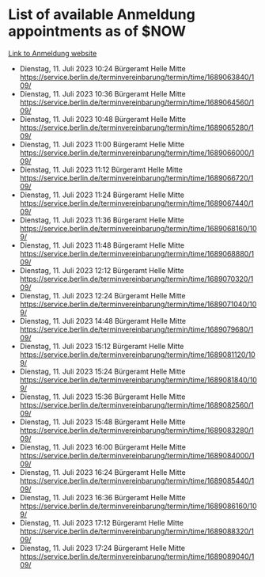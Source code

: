 # List of available Anmeldung appointments as of $NOW
[Link to Anmeldung website](https://service.berlin.de/terminvereinbarung/termin/tag.php?termin=1&anliegen[]=120686&dienstleisterlist=122210,122217,327316,122219,327312,122227,327314,122231,327346,122243,327348,122254,122252,329742,122260,329745,122262,329748,122271,327278,122273,327274,122277,327276,330436,122280,327294,122282,327290,122284,327292,122291,327270,122285,327266,122286,327264,122296,327268,150230,329760,122297,327286,122294,327284,122312,329763,122314,329775,122304,327330,122311,327334,122309,327332,317869,122281,327352,122279,329772,122283,122276,327324,122274,327326,122267,329766,122246,327318,122251,327320,122257,327322,122208,327298,122226,327300&herkunft=http%3A%2F%2Fservice.berlin.de%2Fdienstleistung%2F120686%2F)
- Dienstag, 11. Juli 2023 10:24 Bürgeramt Helle Mitte https://service.berlin.de/terminvereinbarung/termin/time/1689063840/109/
- Dienstag, 11. Juli 2023 10:36 Bürgeramt Helle Mitte https://service.berlin.de/terminvereinbarung/termin/time/1689064560/109/
- Dienstag, 11. Juli 2023 10:48 Bürgeramt Helle Mitte https://service.berlin.de/terminvereinbarung/termin/time/1689065280/109/
- Dienstag, 11. Juli 2023 11:00 Bürgeramt Helle Mitte https://service.berlin.de/terminvereinbarung/termin/time/1689066000/109/
- Dienstag, 11. Juli 2023 11:12 Bürgeramt Helle Mitte https://service.berlin.de/terminvereinbarung/termin/time/1689066720/109/
- Dienstag, 11. Juli 2023 11:24 Bürgeramt Helle Mitte https://service.berlin.de/terminvereinbarung/termin/time/1689067440/109/
- Dienstag, 11. Juli 2023 11:36 Bürgeramt Helle Mitte https://service.berlin.de/terminvereinbarung/termin/time/1689068160/109/
- Dienstag, 11. Juli 2023 11:48 Bürgeramt Helle Mitte https://service.berlin.de/terminvereinbarung/termin/time/1689068880/109/
- Dienstag, 11. Juli 2023 12:12 Bürgeramt Helle Mitte https://service.berlin.de/terminvereinbarung/termin/time/1689070320/109/
- Dienstag, 11. Juli 2023 12:24 Bürgeramt Helle Mitte https://service.berlin.de/terminvereinbarung/termin/time/1689071040/109/
- Dienstag, 11. Juli 2023 14:48 Bürgeramt Helle Mitte https://service.berlin.de/terminvereinbarung/termin/time/1689079680/109/
- Dienstag, 11. Juli 2023 15:12 Bürgeramt Helle Mitte https://service.berlin.de/terminvereinbarung/termin/time/1689081120/109/
- Dienstag, 11. Juli 2023 15:24 Bürgeramt Helle Mitte https://service.berlin.de/terminvereinbarung/termin/time/1689081840/109/
- Dienstag, 11. Juli 2023 15:36 Bürgeramt Helle Mitte https://service.berlin.de/terminvereinbarung/termin/time/1689082560/109/
- Dienstag, 11. Juli 2023 15:48 Bürgeramt Helle Mitte https://service.berlin.de/terminvereinbarung/termin/time/1689083280/109/
- Dienstag, 11. Juli 2023 16:00 Bürgeramt Helle Mitte https://service.berlin.de/terminvereinbarung/termin/time/1689084000/109/
- Dienstag, 11. Juli 2023 16:24 Bürgeramt Helle Mitte https://service.berlin.de/terminvereinbarung/termin/time/1689085440/109/
- Dienstag, 11. Juli 2023 16:36 Bürgeramt Helle Mitte https://service.berlin.de/terminvereinbarung/termin/time/1689086160/109/
- Dienstag, 11. Juli 2023 17:12 Bürgeramt Helle Mitte https://service.berlin.de/terminvereinbarung/termin/time/1689088320/109/
- Dienstag, 11. Juli 2023 17:24 Bürgeramt Helle Mitte https://service.berlin.de/terminvereinbarung/termin/time/1689089040/109/
